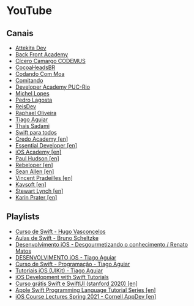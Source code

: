 # YouTube

## Canais

- [Attekita Dev](https://www.youtube.com/channel/UCetRsdZxDQDcgVDJd6erz6g)
- [Back Front Academy](https://www.youtube.com/c/BackFrontAcademy)
- [Cícero Camargo CODEMUS](https://www.youtube.com/c/C%C3%ADceroCamargoCODEMUS/)
- [CocoaHeadsBR](https://www.youtube.com/user/cocoaheadsbr)
- [Codando Com Moa](https://www.youtube.com/c/CodandoComMoa)
- [Comitando](https://www.youtube.com/channel/UCymNbci2uMFaPz0gZmsDVXw)
- [Developer Academy PUC-Rio](https://www.youtube.com/c/DeveloperAcademyPUCRio)
- [Michel Lopes](https://www.youtube.com/channel/UC_Z0xQUwA5G06-LZFnmR8MA/)
- [Pedro Lagosta](https://www.youtube.com/@pedrolagosta8213)
- [ReisDev](https://youtube.com/@ReisDev)
- [Raphael Oliveira](https://www.youtube.com/rapholivera)
- [Tiago Aguiar](https://www.youtube.com/c/TiagoAguiar/)
- [Thais Sadami](https://www.youtube.com/ThaisSadami)
- [Swift para todos](https://www.youtube.com/@Swiftparatodos)
- [Credo Academy [en]](https://www.youtube.com/c/CredoAcademy/)
- [Essential Developer [en]](https://www.youtube.com/channel/UCjFr010oOpmlzZNw79f-1fA)
- [iOS Academy [en]](https://www.youtube.com/channel/UCnksRRifsSCGUZpQukUKAyg)
- [Paul Hudson [en]](https://www.youtube.com/c/PaulHudson/)
- [Rebeloper [en]](https://www.youtube.com/channel/UCK88iDIf2V6w68WvC-k7jcg)
- [Sean Allen [en]](https://www.youtube.com/c/SeanAllen)
- [Vincent Pradeilles [en]](https://www.youtube.com/c/VincentPradeilles)
- [Kavsoft [en]](https://www.youtube.com/c/Kavsoft/featured)
- [Stewart Lynch [en]](https://www.youtube.com/c/StewartLynch)
- [Karin Prater [en]](https://www.youtube.com/c/PhysicsNerdDev)

## Playlists

- [Curso de Swift - Hugo Vasconcelos](https://www.youtube.com/playlist?list=PLxNM4ef1BpxjjMKpcYSqXI4eY4tZG2csm)
- [Aulas de Swift - Bruno Scheltzke](https://youtube.com/playlist?list=PLZwVYMtzU9Em9q0vVyneFdqn-4XVl9YBG)
- [Desenvolvimento iOS - Desgourmetizando o conhecimento / Renato Matos](https://www.youtube.com/watch?v=q0FAU6_7We0&list=PLEPErUz4EUV-Sy6ZrJjRyMRgKJPs5EGjF)
- [DESENVOLVIMENTO iOS - Tiago Aguiar](https://www.youtube.com/playlist?list=PLJ0AcghBBWSghADkQIbw-9I0m9WDOsI3s)
- [Curso de Swift - Programação - Tiago Aguiar](https://www.youtube.com/playlist?list=PLJ0AcghBBWShgIH122uw7H9T9-NIaFpP-)
- [Tutoriais iOS (UIKit) - Tiago Aguiar](https://www.youtube.com/playlist?list=PLJ0AcghBBWSjpnacG8ZD_1pWpU5IJrp2d)
- [iOS Development with Swift Tutorials](https://youtube.com/playlist?list=PL6gx4Cwl9DGDgp7nGSUnnXihbTLFZJ79B)
- [Curso grátis Swift e SwiftUI (stanford 2020) [en]](https://youtube.com/playlist?list=PLMdYygf53DP46rneFgJ7Ab6fJPcMvr8gC)
- [Apple Swift Programming Language Tutorial Series [en]](https://youtube.com/playlist?list=PLfOZCUzRoPfKeOS_pwpiqbdviGcCOcTYb)
- [iOS Course Lectures Spring 2021 - Cornell AppDev [en]](https://youtube.com/playlist?list=PLjf6nsEcF5KOVWRlOPwrJm9X69YtSx_OZ)
